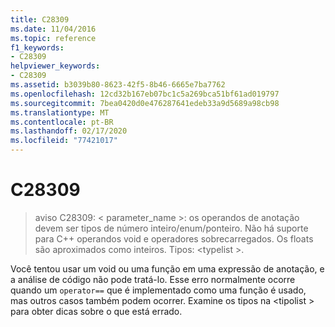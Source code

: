 ```yaml
---
title: C28309
ms.date: 11/04/2016
ms.topic: reference
f1_keywords:
- C28309
helpviewer_keywords:
- C28309
ms.assetid: b3039b80-8623-42f5-8b46-6665e7ba7762
ms.openlocfilehash: 12cd32b167eb07bc1c5a269bca51bf61ad019797
ms.sourcegitcommit: 7bea0420d0e476287641edeb33a9d5689a98cb98
ms.translationtype: MT
ms.contentlocale: pt-BR
ms.lasthandoff: 02/17/2020
ms.locfileid: "77421017"
---
```

# <a name="c28309"></a>C28309

> aviso C28309: < parameter_name >: os operandos de anotação devem ser tipos de número inteiro/enum/ponteiro. Não há suporte para C++ operandos void e operadores sobrecarregados. Os floats são aproximados como inteiros. Tipos: \<typelist >.

Você tentou usar um void ou uma função em uma expressão de anotação, e a análise de código não pode tratá-lo.  Esse erro normalmente ocorre quando um `operator==` que é implementado como uma função é usado, mas outros casos também podem ocorrer. Examine os tipos na \<tipolist > para obter dicas sobre o que está errado.
